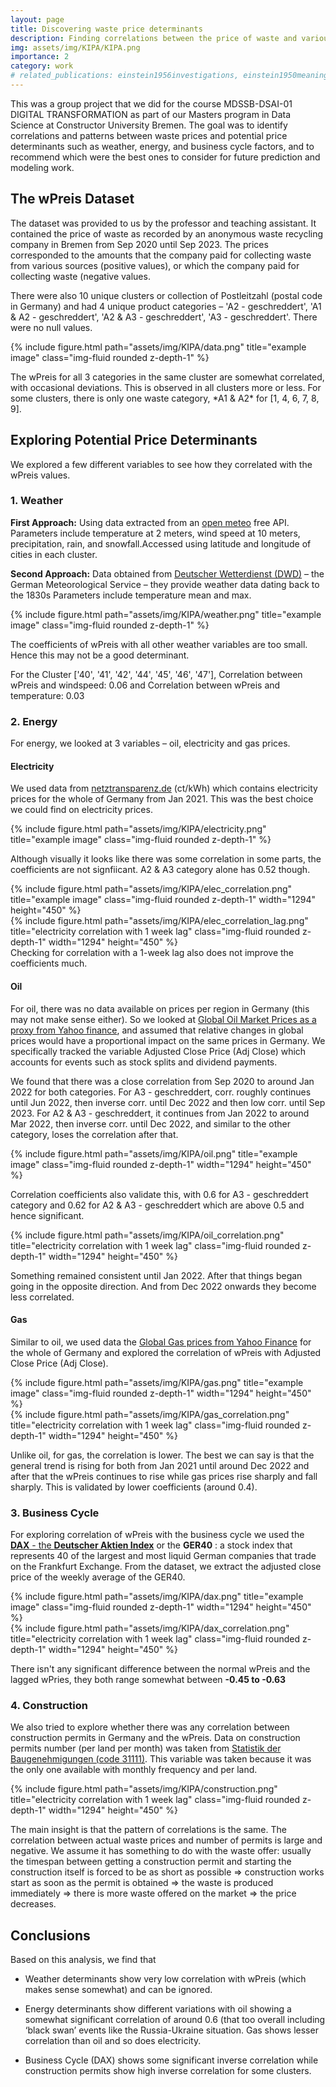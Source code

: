 ```yaml
---
layout: page
title: Discovering waste price determinants 
description: Finding correlations between the price of waste and various potential price determinants.
img: assets/img/KIPA/KIPA.png
importance: 2
category: work
# related_publications: einstein1956investigations, einstein1950meaning
---
```


This was a group project that we did for the course MDSSB-DSAI-01 DIGITAL TRANSFORMATION as part of our Masters program in Data Science at Constructor University Bremen. The goal was to identify correlations and patterns between waste prices and potential price determinants such as weather, energy, and business cycle factors, and to recommend which were the best ones to consider for future prediction and modeling work.

## The wPreis Dataset

The dataset was provided to us by the professor and teaching assistant. It contained the price of waste as recorded by an anonymous waste recycling company in Bremen from Sep 2020 until Sep 2023. The prices corresponded to the amounts that the company paid for collecting waste from various sources (positive values), or which the company paid for collecting waste (negative values.

There were also 10 unique clusters or collection of Postleitzahl (postal code in Germany) and had 4 unique product categories – 'A2 - geschreddert', 'A1 & A2 - geschreddert', 'A2 & A3 - geschreddert', 'A3 - geschreddert'. There were no null values.

<div class="row">
    <div class="col-sm mt-3 mt-md-0">
        {% include figure.html path="assets/img/KIPA/data.png" title="example image" class="img-fluid rounded z-depth-1" %}
    </div>
</div>

The wPreis for all 3 categories in the same cluster are somewhat correlated, with occasional deviations. This is observed in all clusters more or less. For some clusters, there is only one waste category, \*A1 & A2\* for \[1, 4, 6, 7, 8, 9\].

## **Exploring Potential Price Determinants**

We explored a few different variables to see how they correlated with the wPreis values.

### 1. Weather

**First Approach:** Using data extracted from an [open meteo](https://open-meteo.com/) free API. Parameters include temperature at 2 meters, wind speed at 10 meters, precipitation, rain, and snowfall.Accessed using latitude and longitude of cities in each cluster.

**Second Approach:** Data obtained from [Deutscher Wetterdienst (DWD)](https://www.dwd.de/DE/Home/home_node.html) – the German Meteorological Service – they provide weather data dating back to the 1830s Parameters include temperature mean and max.

<div class="row">
    <div class="col-sm mt-3 mt-md-0">
        {% include figure.html path="assets/img/KIPA/weather.png" title="example image" class="img-fluid rounded z-depth-1" %}
    </div>
</div>

The coefficients of wPreis with all other weather variables are too small. Hence this may not be a good determinant.

For the Cluster \['40', '41', '42', '44', '45', '46', '47'\], Correlation between wPreis and windspeed: 0.06 and Correlation between wPreis and temperature: 0.03

### 2. Energy

For energy, we looked at 3 variables – oil, electricity and gas prices.

#### Electricity

We used data from [netztransparenz.de](https://www.netztransparenz.de/EEG/Marktpraemie/Spotmarktpreis) (ct/kWh) which contains electricity prices for the whole of Germany from Jan 2021. This was the best choice we could find on electricity prices.

<div class="row">
    <div class="col-sm mt-3 mt-md-0">
        {% include figure.html path="assets/img/KIPA/electricity.png" title="example image" class="img-fluid rounded z-depth-1" %}
    </div>
</div>

Although visually it looks like there was some correlation in some parts, the coefficients are not signfiicant. A2 & A3 category alone has 0.52 though.

<div class="row">
    <div class="col-sm mt-3 mt-md-0">
        {% include figure.html path="assets/img/KIPA/elec_correlation.png" title="example image" class="img-fluid rounded z-depth-1" width="1294" height="450" %}
    </div>
</div>

<div class="row">
    <div class="col-sm mt-3 mt-md-0">
        {% include figure.html path="assets/img/KIPA/elec_correlation_lag.png" title="electricity correlation with 1 week lag" class="img-fluid rounded z-depth-1" width="1294" height="450" %}
    </div>
</div>

<div class="caption">
    Checking for correlation with a 1-week lag also does not improve the coefficients much.
</div>



#### Oil

For oil, there was no data available on prices per region in Germany (this may not make sense either). So we looked at [Global Oil Market Prices as a proxy from Yahoo finance](https://finance.yahoo.com/quote/CL%3DF/history?period1=1599436800&period2=1694649600&interval=1wk&filter=history&frequency=1wk&includeAdjustedClose=true), and assumed that relative changes in global prices would have a proportional impact on the same prices in Germany. We specifically tracked the variable Adjusted Close Price (Adj Close) which accounts for events such as stock splits and dividend payments.

We found that there was a close correlation from Sep 2020 to around Jan 2022 for both categories. For A3 - geschreddert, corr. roughly continues until Jun 2022, then inverse corr. until Dec 2022 and then low corr. until Sep 2023. For A2 & A3 - geschreddert, it continues from Jan 2022 to around Mar 2022, then inverse corr. until Dec 2022, and similar to the other category, loses the correlation after that.

<div class="row">
    <div class="col-sm mt-3 mt-md-0">
        {% include figure.html path="assets/img/KIPA/oil.png" title="example image" class="img-fluid rounded z-depth-1" width="1294" height="450" %}
    </div>
</div>


Correlation coefficients also validate this, with 0.6 for A3 - geschreddert category and 0.62 for A2 & A3 - geschreddert which are above 0.5 and hence significant.


<div class="row">
    <div class="col-sm mt-3 mt-md-0">
        {% include figure.html path="assets/img/KIPA/oil_correlation.png" title="electricity correlation with 1 week lag" class="img-fluid rounded z-depth-1" width="1294" height="450" %}
    </div>
</div>


Something remained consistent until Jan 2022. After that things began going in the opposite direction. And from Dec 2022 onwards they become less correlated.



#### Gas

Similar to oil, we used data the [Global Gas prices from Yahoo Finance](https://finance.yahoo.com/quote/NG%3DF/history?p=NG%3DF) for the whole of Germany and explored the correlation of wPreis with Adjusted Close Price (Adj Close).


<div class="row">
    <div class="col-sm mt-3 mt-md-0">
        {% include figure.html path="assets/img/KIPA/gas.png" title="example image" class="img-fluid rounded z-depth-1" width="1294" height="450" %}
    </div>
</div>


<div class="row">
    <div class="col-sm mt-3 mt-md-0">
        {% include figure.html path="assets/img/KIPA/gas_correlation.png" title="electricity correlation with 1 week lag" class="img-fluid rounded z-depth-1" width="1294" height="450" %}
    </div>
</div>


Unlike oil, for gas, the correlation is lower. The best we can say is that the general trend is rising for both from Jan 2021 until around Dec 2022 and after that the wPreis continues to rise while gas prices rise sharply and fall sharply. This is validated by lower coefficients (around 0.4).



### 3. Business Cycle

For exploring correlation of wPreis with the business cycle we used the [**DAX** - the **Deutscher Aktien Index**](https://finance.yahoo.com/quote/DAX/history?period1=1599955200&period2=1694563200&interval=1d&filter=history&frequency=1d&includeAdjustedClose=true&guccounter=1&guce_referrer=aHR0cHM6Ly93d3cuZ29vZ2xlLmNvbS8&guce_referrer_sig=AQAAALsVKvxUJU7SSHyDzboI1z8iQ-95y7S1toJIg2VLrZbrf37W4faU3xh85tMCeYeiNYfRBnbCjvToNimKt0kiy7mOCnb35Hq6HH9lGpYzfe5sgc8ApkLXnaSE2sDCdicidvgkiGkwhak_cly_pc1KzGCnm-XtgAPsc8XwTIPFq7Ew) or the **GER40** : a stock index that represents 40 of the largest and most liquid German companies that trade on the Frankfurt Exchange. From the dataset, we extract the adjusted close price of the weekly average of the GER40.


<div class="row">
    <div class="col-sm mt-3 mt-md-0">
        {% include figure.html path="assets/img/KIPA/dax.png" title="example image" class="img-fluid rounded z-depth-1" width="1294" height="450" %}
    </div>
</div>


<div class="row">
    <div class="col-sm mt-3 mt-md-0">
        {% include figure.html path="assets/img/KIPA/dax_correlation.png" title="electricity correlation with 1 week lag" class="img-fluid rounded z-depth-1" width="1294" height="450" %}
    </div>
</div>

There isn't any significant difference between the normal wPreis and the lagged wPries, they both range somewhat between **-0.45 to -0.63**


### 4. Construction

We also tried to explore whether there was any correlation between construction permits in Germany and the wPreis. Data on construction permits number (per land per month) was taken from [Statistik der Baugenehmigungen (code 31111)](https://www-genesis.destatis.de/). This variable was taken because it was the only one available with monthly frequency and per land.

<div class="row">
    <div class="col-sm mt-3 mt-md-0">
        {% include figure.html path="assets/img/KIPA/construction.png" title="electricity correlation with 1 week lag" class="img-fluid rounded z-depth-1" width="1294" height="450" %}
    </div>
</div>

The main insight is that the pattern of correlations is the same. The correlation between actual waste prices and number of permits is large and negative. We assume it has something to do with the waste offer: usually the timespan between getting a construction permit and starting the construction itself is forced to be as short as possible =\> construction works start as soon as the permit is obtained =\> the waste is produced immediately =\> there is more waste offered on the market =\> the price decreases.


## **Conclusions**

Based on this analysis, we find that

-   Weather determinants show very low correlation with wPreis (which makes sense somewhat) and can be ignored.

-   Energy determinants show different variations with oil showing a somewhat significant correlation of around 0.6 (that too overall including ‘black swan’ events like the Russia-Ukraine situation. Gas shows lesser correlation than oil and so does electricity.

-   Business Cycle (DAX) shows some significant inverse correlation while construction permits show high inverse correlation for some clusters.